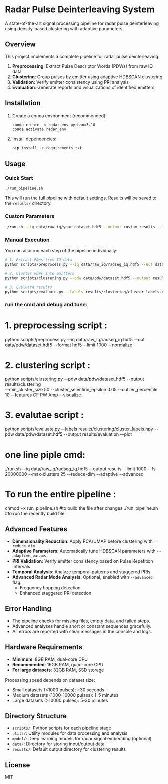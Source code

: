 # Radar Pulse Deinterleaving System

A state-of-the-art signal processing pipeline for radar pulse deinterleaving using density-based clustering with adaptive parameters.

## Overview

This project implements a complete pipeline for radar pulse deinterleaving:

1. **Preprocessing**: Extract Pulse Descriptor Words (PDWs) from raw IQ data
2. **Clustering**: Group pulses by emitter using adaptive HDBSCAN clustering
3. **Validation**: Verify emitter consistency using PRI analysis
4. **Evaluation**: Generate reports and visualizations of identified emitters

## Installation

1. Create a conda environment (recommended):

    ```bash
    conda create -n radar_env python=3.10
    conda activate radar_env
    ```

2. Install dependencies:

    ```bash
    pip install -r requirements.txt
    ```

## Usage

### Quick Start

```bash
./run_pipeline.sh
```

This will run the full pipeline with default settings. Results will be saved to the `results/` directory.

### Custom Parameters

```bash
./run.sh --iq data/raw_iq/your_dataset.hdf5 --output custom_results --limit 200 --reduce-dim --adaptive
```

### Manual Execution

You can also run each step of the pipeline individually:

```bash
# 1. Extract PDWs from IQ data
python scripts/preprocess.py --iq data/raw_iq/radseg_iq.hdf5 --out data/pdw/dataset.hdf5 --format hdf5 --limit 100

# 2. Cluster PDWs into emitters
python scripts/clustering.py --pdw data/pdw/dataset.hdf5 --output results/clustering --visualize --adaptive_params --reduce_dim

# 3. Evaluate results
python scripts/evaluate.py --labels results/clustering/cluster_labels.npy --pdw data/pdw/dataset.hdf5 --output results/evaluation --plot
```

### run the cmd and debug and tune:
 # 1. preprocessing script : 
python scripts/preprocess.py --iq data/raw_iq/radseg_iq.hdf5 --out data/pdw/dataset.hdf5 --format hdf5 --limit 1000 --normalize
 # 2. clustering script :
python scripts/clustering.py --pdw data/pdw/dataset.hdf5 --output results/clustering \
  --min_cluster_size 50 --cluster_selection_epsilon 0.05 --outlier_percentile 10 --features CF PW Amp --visualize
  # 3. evalutae script :
  python scripts/evaluate.py --labels results/clustering/cluster_labels.npy --pdw data/pdw/dataset.hdf5 --output results/evaluation --plot
# one line piple cmd: 
./run.sh --iq data/raw_iq/radseg_iq.hdf5 --output results --limit 1000 --fs 20000000 --max-clusters 25 --reduce-dim --adaptive --advanced

# To run the entire pipeline :
chmod +x run_pipeline.sh #to build the file after changes
./run_pipeline.sh #to run the recently build file


## Advanced Features

- **Dimensionality Reduction**: Apply PCA/UMAP before clustering with `--reduce_dim`
- **Adaptive Parameters**: Automatically tune HDBSCAN parameters with `--adaptive_params`
- **PRI Validation**: Verify emitter consistency based on Pulse Repetition Intervals
- **Temporal Analysis**: Analyze temporal patterns and staggered PRIs
- **Advanced Radar Mode Analysis**: Optional, enabled with `--advanced` flag:
    - Frequency hopping detection
    - Enhanced staggered PRI detection

## Error Handling

- The pipeline checks for missing files, empty data, and failed steps.
- Advanced analyses handle short or constant sequences gracefully.
- All errors are reported with clear messages in the console and logs.

## Hardware Requirements

- **Minimum**: 8GB RAM, dual-core CPU
- **Recommended**: 16GB RAM, quad-core CPU
- **For large datasets**: 32GB RAM, SSD storage

Processing speed depends on dataset size:
- Small datasets (<1000 pulses): ~30 seconds
- Medium datasets (1000-10000 pulses): 1-5 minutes
- Large datasets (>10000 pulses): 5-30 minutes

## Directory Structure

- `scripts/`: Python scripts for each pipeline stage
- `utils/`: Utility modules for data processing and analysis
- `model/`: Deep learning models for radar signal embedding (optional)
- `data/`: Directory for storing input/output data
- `results/`: Default output directory for clustering results

## License

MIT
